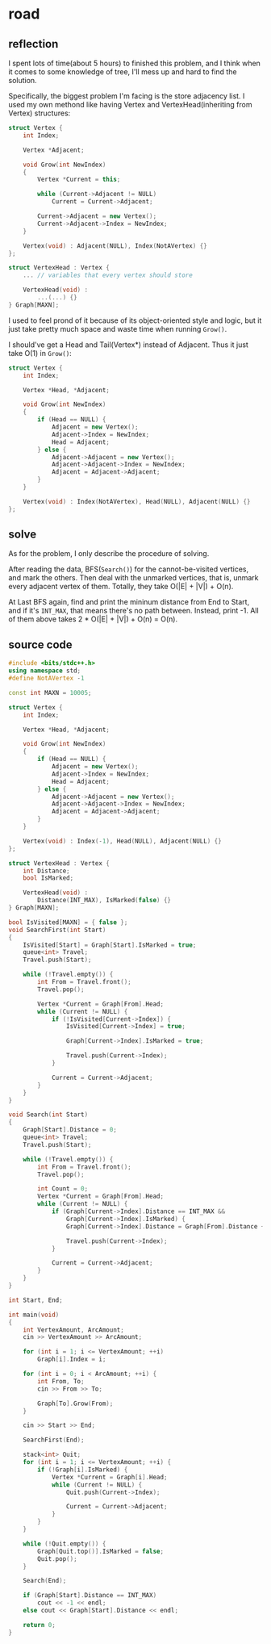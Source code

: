 # road

## reflection

I spent lots of time(about 5 hours) to finished this problem, and I think when it comes to some knowledge of tree, I'll mess up and hard to find the solution.

Specifically, the biggest problem I'm facing is the store adjacency list. I used my own methond like having Vertex and VertexHead(inheriting from Vertex) structures:

```c++
struct Vertex {
	int Index;

	Vertex *Adjacent;

	void Grow(int NewIndex)
	{
		Vertex *Current = this;

		while (Current->Adjacent != NULL)
			Current = Current->Adjacent;

		Current->Adjacent = new Vertex();
		Current->Adjacent->Index = NewIndex;
	}

	Vertex(void) : Adjacent(NULL), Index(NotAVertex) {}
};

struct VertexHead : Vertex {
	... // variables that every vertex should store

	VertexHead(void) :
		...(...) {}
} Graph[MAXN];
```

I used to feel prond of it because of its object-oriented style and logic, but it just take pretty much space and waste time when running `Grow()`.

I should've get a Head and Tail(Vertex*) instead of Adjacent. Thus it just take O(1) in `Grow()`:

```c++
struct Vertex {
	int Index;

	Vertex *Head, *Adjacent;

	void Grow(int NewIndex)
	{
		if (Head == NULL) {
			Adjacent = new Vertex();
			Adjacent->Index = NewIndex;
			Head = Adjacent;
		} else {
			Adjacent->Adjacent = new Vertex();
			Adjacent->Adjacent->Index = NewIndex;
			Adjacent = Adjacent->Adjacent;
		}
	}

	Vertex(void) : Index(NotAVertex), Head(NULL), Adjacent(NULL) {}
};
```

## solve

As for the problem, I only describe the procedure of solving.

After reading the data, BFS(`Search()`) for the cannot-be-visited vertices, and mark the others. Then deal with the unmarked vertices, that is, unmark every adjacent vertex of them. Totally, they take O(|E| + |V|) + O(n).

At Last BFS again, find and print the mininum distance from End to Start, and if it's `INT_MAX`, that means there's no path between. Instead, print -1. All of them above takes 2 * O(|E| + |V|) + O(n) = O(n).

## source code

```c++
#include <bits/stdc++.h>
using namespace std;
#define NotAVertex -1

const int MAXN = 10005;

struct Vertex {
	int Index;

	Vertex *Head, *Adjacent;

	void Grow(int NewIndex)
	{
		if (Head == NULL) {
			Adjacent = new Vertex();
			Adjacent->Index = NewIndex;
			Head = Adjacent;
		} else {
			Adjacent->Adjacent = new Vertex();
			Adjacent->Adjacent->Index = NewIndex;
			Adjacent = Adjacent->Adjacent;
		}
	}

	Vertex(void) : Index(-1), Head(NULL), Adjacent(NULL) {}
};

struct VertexHead : Vertex {
	int Distance;
	bool IsMarked;

	VertexHead(void) :
		Distance(INT_MAX), IsMarked(false) {}
} Graph[MAXN];

bool IsVisited[MAXN] = { false };
void SearchFirst(int Start)
{
	IsVisited[Start] = Graph[Start].IsMarked = true;
	queue<int> Travel;
	Travel.push(Start);

	while (!Travel.empty()) {
		int From = Travel.front();
		Travel.pop();

		Vertex *Current = Graph[From].Head;
		while (Current != NULL) {
			if (!IsVisited[Current->Index]) {
				IsVisited[Current->Index] = true;

				Graph[Current->Index].IsMarked = true;

				Travel.push(Current->Index);
			}

			Current = Current->Adjacent;
		}
	}
}

void Search(int Start)
{
	Graph[Start].Distance = 0;
	queue<int> Travel;
	Travel.push(Start);

	while (!Travel.empty()) {
		int From = Travel.front();
		Travel.pop();

		int Count = 0;
		Vertex *Current = Graph[From].Head;
		while (Current != NULL) {
			if (Graph[Current->Index].Distance == INT_MAX &&
				Graph[Current->Index].IsMarked) {
				Graph[Current->Index].Distance = Graph[From].Distance + 1;

				Travel.push(Current->Index);
			}

			Current = Current->Adjacent;
		}
	}
}

int Start, End;

int main(void)
{
	int VertexAmount, ArcAmount;
	cin >> VertexAmount >> ArcAmount;

	for (int i = 1; i <= VertexAmount; ++i)
		Graph[i].Index = i;

	for (int i = 0; i < ArcAmount; ++i) {
		int From, To;
		cin >> From >> To;

		Graph[To].Grow(From);
	}

	cin >> Start >> End;

	SearchFirst(End);

	stack<int> Quit;
	for (int i = 1; i <= VertexAmount; ++i) {
		if (!Graph[i].IsMarked) {
			Vertex *Current = Graph[i].Head;
			while (Current != NULL) {
				Quit.push(Current->Index);

				Current = Current->Adjacent;
			}
		}
	}

	while (!Quit.empty()) {
		Graph[Quit.top()].IsMarked = false;
		Quit.pop();
	}

	Search(End);

	if (Graph[Start].Distance == INT_MAX)
		cout << -1 << endl;
	else cout << Graph[Start].Distance << endl;

	return 0;
}
```
